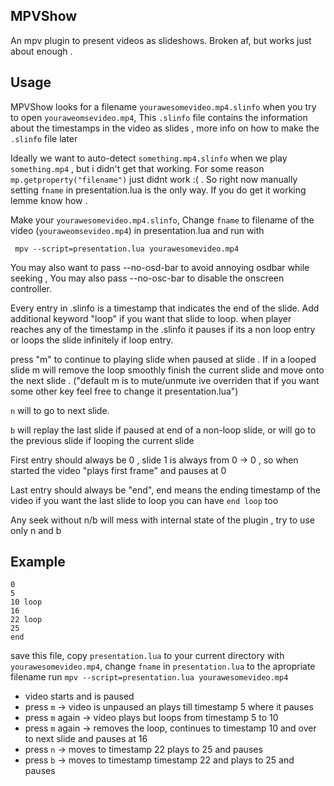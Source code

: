 ## MPVShow
An mpv plugin to present videos as slideshows.
Broken af, but works just about enough .

## Usage
MPVShow looks for a filename `yourawesomevideo.mp4.slinfo`
when you try to open `youraweomsevideo.mp4`, This
`.slinfo` file contains the information about the 
timestamps in the video as slides , more info on how to make
the `.slinfo` file later

Ideally we want to auto-detect
`something.mp4.slinfo` when we play `something.mp4`
, but i didn't get that working.
For some reason `mp.getproperty("filename")` just
didnt work :( . So right now manually setting 
`fname` in presentation.lua is the only way. If you do get it working
lemme know how .

Make your `yourawesomevideo.mp4.slinfo`, Change `fname` to filename of
the video (`youraweomsevideo.mp4`) in  presentation.lua
and run with
```
 mpv --script=presentation.lua yourawesomevideo.mp4
```

You may also want to pass --no-osd-bar to avoid annoying
osdbar while seeking , You may also pass --no-osc-bar
to disable the onscreen controller.

Every entry in .slinfo is a timestamp that indicates
the end of the slide. Add additional keyword "loop"
if you want that slide to loop.
when player reaches any of the timestamp in the .slinfo
it pauses if its a non loop entry or loops the slide
infinitely if loop entry.

press "m" to continue to playing slide when paused
at slide . If in a looped slide m will remove the loop
smoothly finish the current slide and move onto the next slide
.
("default m is to mute/unmute ive overriden that
if you want some other key feel free to change it 
presentation.lua")

`n` will to go to next slide. 

`b` will replay the last slide  if paused at end of a non-loop slide,
or will go to the previous slide if looping the current slide

First entry should always be 0 , 
slide 1 is always from 0 -> 0 , so when started
the video "plays first frame" and pauses at 0

Last entry should always be "end",
end means the ending timestamp of the video
if you want the last slide to loop you can
have `end loop` too

Any seek without n/b will mess with internal
state of the plugin , try to use only n and b

## Example

```yourawesomevideo.mp4.slinfo
0 
5 
10 loop
16 
22 loop
25
end
```
save this file, copy `presentation.lua` to your
current directory with `yourawesomevideo.mp4`,
change `fname` in `presentation.lua` to the apropriate filename
run
`mpv --script=presentation.lua yourawesomevideo.mp4`
* video starts and is paused
* press `m`       -> video is unpaused an plays till timestamp 5 where it pauses
* press `m` again -> video plays but loops from timestamp 5 to 10
* press `m` again -> removes the loop, continues to timestamp 10 and over to next slide and pauses at 16
* press `n` -> moves to timestamp 22 plays to 25 and pauses
* press `b` -> moves to timestamp timestamp 22 and plays to 25 and pauses
